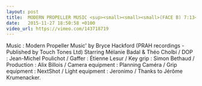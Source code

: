 ```yaml
---
layout: post
title:  MODERN PROPELLER MUSIC <sup><small><small><small>(FACE B) 7:13</small></small></small></sup>
date:   2015-11-27 18:50:58 +0100
video_url: https://vimeo.com/143718719
---
```


Music : Modern Propeller Music' by Bryce Hackford
(PRAH recordings - Published by Touch Tones Ltd)
Starring Mélanie Badal & Théo Cholbi / DOP : Jean-Michel Poulichot / Gaffer : Étienne Lesur / Key grip : Simon Bethaud / Production : Alix Billois / Camera equipment : Planning Caméra / Grip equipment : NextShot / Light equipment : Jeronimo / Thanks to Jérôme Krumenacker.
<BR>
	<BR>